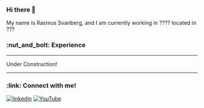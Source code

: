 ### Hi there 👋

<p>My name is Rasmus Svanberg, and I am currently working in <!--ROL ERGO AB--> ???? located in <!--Jönköping, Sweden.-->???</p>

<!-- Fill in more here! -->
<h3>
  :nut_and_bolt: Experience
</h3>
<hr>
<!-- FILL IN HERE -->
Under Construction!

<!--
<p>
  <img alt="c#" src="https://img.shields.io/badge/C%23-239120?.svg?&logo=c-sharp&logoColor=white">
  <img alt="unity" src="https://img.shields.io/badge/Unity-100000?.svg?e&logo=unity&logoColor=white">
  <img alt="c++" src="https://img.shields.io/badge/C%2B%2B-00599C?.svg?&logo=c%2B%2B&logoColor=white">
  <img alt="c" src="https://img.shields.io/badge/C-00599C?.svg?&logo=c&logoColor=white">
  <img alt="javascript" src="https://img.shields.io/badge/JavaScript-F7DF1E?.svg?&logo=javascript&logoColor=black">
  <img alt="node.js" src="https://img.shields.io/badge/Node.js-43853D?.svg?&logo=node.js&logoColor=white">
  <img alt="express.js" src="https://img.shields.io/badge/Express.js-404D59?.svg?">
  <img alt ="python" src="https://img.shields.io/badge/Python-14354C?.svg?&logo=python&logoColor=white">
  <img alt="html" src="https://img.shields.io/badge/HTML5-E34F26?.svg?&logo=html5&logoColor=white">
  <img alt="css" src="https://img.shields.io/badge/CSS-239120?&.svg?&logo=css3&logoColor=white">
  <img alt="java" src="https://img.shields.io/badge/Java-ED8B00?.svg?&logo=java&logoColor=white">
  <img alt="swift" src="https://img.shields.io/badge/Swift-FA7343?.svg?&logo=swift&logoColor=white">
  <img alt="kotlin" src="https://img.shields.io/badge/Kotlin-0095D5?&.svg?e&logo=kotlin&logoColor=white">
  <img alt="react-native" src="https://img.shields.io/badge/React_Native-20232A?.svg?&logo=react&logoColor=61DAFB">
  <img alt="mongo-db" src="https://img.shields.io/badge/MongoDB-4EA94B?.svg?&logo=mongodb&logoColor=white">
  <img alt="sqlite" src="https://img.shields.io/badge/SQLite-07405E?.svg?&logo=sqlite&logoColor=white">
  <img alt="heroku" src="https://img.shields.io/badge/Heroku-430098?.svg?&logo=heroku&logoColor=white">
  <img alt="photoshop" src="https://aleen42.github.io/badges/src/photoshop.svg">
  <img alt="premiere" src="https://aleen42.github.io/badges/src/premiere.svg">
  <img alt="git" src="https://img.shields.io/badge/-Git-F05032?.svg?&logo=git&logoColor=white">
  <img alt="npm" src="https://img.shields.io/badge/-npm-CB3837?.svg?&logo=npm&logoColor=white">
</p>
-->

<!-- BADGES FROM: https://dev.to/envoy_/150-badges-for-github-pnk -->

<hr>
<!-- - - - - - - - - - - -->
<h3>
 :link: Connect with me!
</h3>

<a href="https://www.linkedin.com/in/rasmus-svanberg-302236198/"><img alt="linkedin" src="https://img.shields.io/badge/LinkedIn-0077B5?.svg?&logo=linkedin&logoColor=white"></a>
<a href="https://www.youtube.com/channel/UCPgp2Xppff12ZQ-8bUgyIng"><img alt="YouTube" src="https://img.shields.io/badge/YouTube-FF0000?.svg?&logo=youtube&logoColor=white"></a>
